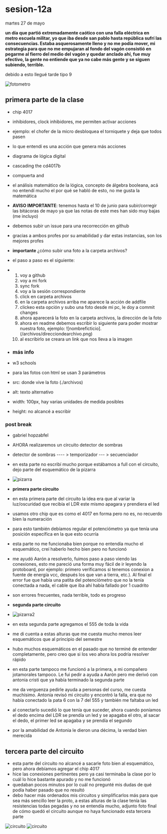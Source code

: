# sesion-12a

martes 27 de mayo

**un día que partió extremadamente caótico con una falla eléctrica en metro escuela militar, yo que iba desde san pablo hasta república sufrí las consecuencias. Estaba asquerosamente lleno y no me podía mover, mi estrategia para que no me empujaran al fondo del vagón consistió en pegarme al fierro del medio del vagón y quedar anclado ahí, fue muy efectivo, la gente no entiende que ya no cabe más gente y se siguen subiendo, terrible.**

debido a esto llegué tarde tipo 9

![fotometro](./archivos/metroXD.jpg)

## primera parte de la clase

- chip 4017
- inhibidores, clock inhibidores, me permiten activar acciones
- ejemplo: el chofer de la micro desbloquea el torniquete y deja que todos pasen
- lo que entendí es una acción que genera más acciones
- diagrama de lógica digital
- cascading the cd4017b
- compuerta and
- el análisis matemático de la lógica, concepto de álgebra booleana, acá no entendí mucho el por qué se habló de esto, no me gusta la matemática
- **AVISO IMPORTANTE**: tenemos hasta el 10 de junio para subir/corregir las bitácoras de mayo ya que las notas de este mes han sido muy bajas (me incluyo)
- debemos subir un issue para una recorrección en github
- gracias a ambos profes por su amabilidad y dar estas instancias, son los mejores profes
- **importante** ¿cómo subir una foto a la carpeta archivos?
- el paso a paso es el siguiente:
- 1. voy a github
  2. voy a mi fork
  3. sync fork
  4. voy a la sesión correspondiente
  5. click en carpeta archivos
  6. en la carpeta archivos arriba me aparece la acción de addfile
  7. clickeo esta opción y subo una foto desde mi pc, le doy a commit changes
  8. ahora aparecerá la foto en la carpeta archivos, la dirección de la foto
  9. ahora en readme debemos escribir lo siguiente para poder mostrar nuestra foto, ejemplo: ![nombreficticio].(/archivos/direcciondearchivo.png)
  10. al escribirlo se creara un link que nos lleva a la imagen

- ### más info

- w3 schools
- para las fotos con html se usan 3 parámetros
- src: donde vive la foto (./archivos)
- alt: texto alternativo
- width: 100px, hay varias unidades de medida posibles
- height: no alcancé a escribir

### post break

- gabriel hopzabfel
- AHORA realizaremos un circuito detector de sombras
- detector de sombras ---- > temporizador --- > secuenciador
- en esta parte no escribí mucho porque estábamos a full con el circuito, dejo parte del esquemático de la pizarra
- ![pizarra](./archivos/pizarra1.jpg)

- **primera parte circuito**
- en esta primera parte del circuito la idea era que al variar la luz/oscuridad que recibía el LDR este mismo apagara y prendiera el led
- usamos otro chip que es como el 4017 en forma pero no es, no recuerdo bien la numeración
- para esto también debíamos regular el potenciómetro ya que tenía una posición específica en la que esto ocurría
- esta parte no me funcionaba bien porque no entendía mucho el esquemático, creí haberlo hecho bien pero no funcionó
- me ayudó Aarón a resolverlo, fuimos paso a paso viendo las conexiones, esto me pareció una forma muy fácil de ir leyendo la protoboard, por ejemplo: primero verificamos si tenemos conexion a fuente de energía vcc, después los que van a tierra, etc.). Al final el error fue que había una patita del potenciómetro que no la tenía conectada a nada, el cable que iba ahí había fallado por 1 cuadrito
- son errores frecuentes, nada terrible, todo es progreso
- **segunda parte circuito**
- ![pizarra2](./archivos/pizarra2.jpg)

- en esta segunda parte agregamos el 555 de toda la vida
- me di cuenta a estas alturas que me cuesta mucho menos leer esquemáticos que al principio del semestre
- hubo muchos esquemáticos en el pasado que no terminé de entender completamente, pero creo que si los veo ahora los podría resolver rápido
- en esta parte tampoco me funcionó a la primera, a mi compañero jotamorales tampoco. Le fui pedir a ayuda a Aarón pero me derivó con antonia cristi que ya había terminado la segunda parte
- me da verguenza pedirle ayuda a personas del curso, me cuesta muchísimo. Antonia revisó mi circuito y encontró la falla, era que no había conectado la pata 6 con la 7 del 555 y también me faltaba un led
- al conectarlo sucedió lo que tenía que suceder, ahora cuando poníamos el dedo encima del LDR se prendía un led y se apagaba el otro, al sacar el dedo, el primer led se apagaba y se prendía el segundo
- por la amabilidad de Antonia le dieron una décima, la verdad bien merecida

## tercera parte del circuito

- esta parte del circuito no alcancé a sacarle foto bien al esquemático, pero ahora debíamos agregar el chip 4017
- hice las conexiones pertinentes pero ya casi terminaba la clase por lo cuál lo hice bastante apurado y no me funcionó
- quedaban pocos minutos por lo cuál no pregunté mis dudas de qué podía haber pasado que no resultó
- debo hacer más ordenados mis circuitos y simplificarlos más para que sea más sencillo leer la proto, a estas alturas de la clase tenía las resistencias todas pegadas y no se entendía mucho, adjunto foto final de cómo quedó el circuito aunque no haya funcionado esta tercera parte

![circuito](./archivos/circuito1.jpg)
![circuito](./archivos/circuito2.jpg)
